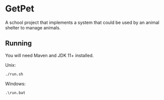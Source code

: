 # GetPet
A school project that implements a system that could be used by an animal shelter to manage animals.

## Running
You will need Maven and JDK 11+ installed.

Unix:
```sh
./run.sh
```
Windows:
```bat
.\run.bat
```

